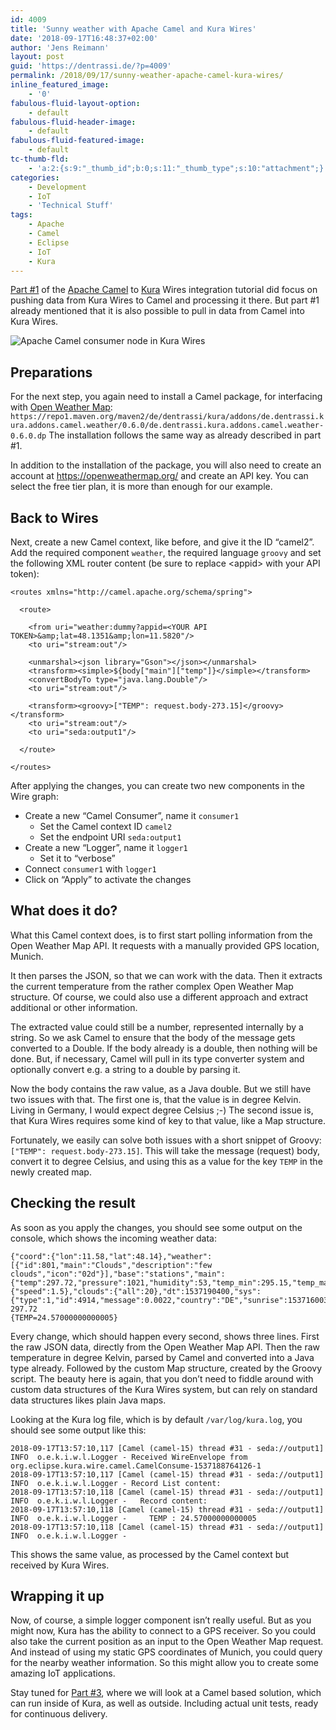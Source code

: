 ```yaml
---
id: 4009
title: 'Sunny weather with Apache Camel and Kura Wires'
date: '2018-09-17T16:48:37+02:00'
author: 'Jens Reimann'
layout: post
guid: 'https://dentrassi.de/?p=4009'
permalink: /2018/09/17/sunny-weather-apache-camel-kura-wires/
inline_featured_image:
    - '0'
fabulous-fluid-layout-option:
    - default
fabulous-fluid-header-image:
    - default
fabulous-fluid-featured-image:
    - default
tc-thumb-fld:
    - 'a:2:{s:9:"_thumb_id";b:0;s:11:"_thumb_type";s:10:"attachment";}'
categories:
    - Development
    - IoT
    - 'Technical Stuff'
tags:
    - Apache
    - Camel
    - Eclipse
    - IoT
    - Kura
---
```


[Part #1](https://dentrassi.de/2018/09/14/the-power-of-apache-camel-in-eclipse-kura/) of the [Apache Camel](https://camel.apache.org) to [Kura](https://eclipse.org/kura) Wires integration tutorial did focus on pushing data from Kura Wires to Camel and processing it there. But part #1 already mentioned that it is also possible to pull in data from Camel into Kura Wires.

![Apache Camel consumer node in Kura Wires](https://dentrassi.de/wp-content/uploads/drawing_2.png)

## Preparations

For the next step, you again need to install a Camel package, for interfacing with [Open Weather Map](https://openweathermap.org/): `https://repo1.maven.org/maven2/de/dentrassi/kura/addons/de.dentrassi.kura.addons.camel.weather/0.6.0/de.dentrassi.kura.addons.camel.weather-0.6.0.dp` The installation follows the same way as already described in part #1.

In addition to the installation of the package, you will also need to create an account at <https://openweathermap.org/> and create an API key. You can select the free tier plan, it is more than enough for our example.

## Back to Wires

Next, create a new Camel context, like before, and give it the ID “camel2”. Add the required component `weather`, the required language `groovy` and set the following XML router content (be sure to replace &lt;appid&gt; with your API token):

```
<routes xmlns="http://camel.apache.org/schema/spring">

  <route>

    <from uri="weather:dummy?appid=<YOUR API TOKEN>&amp;lat=48.1351&amp;lon=11.5820"/>
    <to uri="stream:out"/>

    <unmarshal><json library="Gson"></json></unmarshal>
    <transform><simple>${body["main"]["temp"]}</simple></transform>
    <convertBodyTo type="java.lang.Double"/>
    <to uri="stream:out"/>

    <transform><groovy>["TEMP": request.body-273.15]</groovy></transform>
    <to uri="stream:out"/>
    <to uri="seda:output1"/>

  </route>

</routes>

```

After applying the changes, you can create two new components in the Wire graph:

- Create a new “Camel Consumer”, name it `consumer1`
    - Set the Camel context ID `camel2`
    - Set the endpoint URI `seda:output1`
- Create a new “Logger”, name it `logger1`
    - Set it to “verbose”
- Connect `consumer1` with `logger1`
- Click on “Apply” to activate the changes

## What does it do?

What this Camel context does, is to first start polling information from the Open Weather Map API. It requests with a manually provided GPS location, Munich.

It then parses the JSON, so that we can work with the data. Then it extracts the current temperature from the rather complex Open Weather Map structure. Of course, we could also use a different approach and extract additional or other information.

The extracted value could still be a number, represented internally by a string. So we ask Camel to ensure that the body of the message gets converted to a Double. If the body already is a double, then nothing will be done. But, if necessary, Camel will pull in its type converter system and optionally convert e.g. a string to a double by parsing it.

Now the body contains the raw value, as a Java double. But we still have two issues with that. The first one is, that the value is in degree Kelvin. Living in Germany, I would expect degree Celsius ;-) The second issue is, that Kura Wires requires some kind of key to that value, like a Map structure.

Fortunately, we easily can solve both issues with a short snippet of Groovy: `["TEMP": request.body-273.15]`. This will take the message (request) body, convert it to degree Celsius, and using this as a value for the key `TEMP` in the newly created map.

## Checking the result

As soon as you apply the changes, you should see some output on the console, which shows the incoming weather data:

```
{"coord":{"lon":11.58,"lat":48.14},"weather":[{"id":801,"main":"Clouds","description":"few clouds","icon":"02d"}],"base":"stations","main":{"temp":297.72,"pressure":1021,"humidity":53,"temp_min":295.15,"temp_max":299.15},"visibility":10000,"wind":{"speed":1.5},"clouds":{"all":20},"dt":1537190400,"sys":{"type":1,"id":4914,"message":0.0022,"country":"DE","sunrise":1537160035,"sunset":1537204873},"id":2867714,"name":"Muenchen","cod":200}
297.72
{TEMP=24.57000000000005}

```

Every change, which should happen every second, shows three lines. First the raw JSON data, directly from the Open Weather Map API. Then the raw temperature in degree Kelvin, parsed by Camel and converted into a Java type already. Followed by the custom Map structure, created by the Groovy script. The beauty here is again, that you don’t need to fiddle around with custom data structures of the Kura Wires system, but can rely on standard data structures likes plain Java maps.

Looking at the Kura log file, which is by default `/var/log/kura.log`, you should see some output like this:

```
2018-09-17T13:57:10,117 [Camel (camel-15) thread #31 - seda://output1] INFO  o.e.k.i.w.l.Logger - Received WireEnvelope from org.eclipse.kura.wire.camel.CamelConsume-1537188764126-1
2018-09-17T13:57:10,117 [Camel (camel-15) thread #31 - seda://output1] INFO  o.e.k.i.w.l.Logger - Record List content:
2018-09-17T13:57:10,118 [Camel (camel-15) thread #31 - seda://output1] INFO  o.e.k.i.w.l.Logger -   Record content:
2018-09-17T13:57:10,118 [Camel (camel-15) thread #31 - seda://output1] INFO  o.e.k.i.w.l.Logger -     TEMP : 24.57000000000005
2018-09-17T13:57:10,118 [Camel (camel-15) thread #31 - seda://output1] INFO  o.e.k.i.w.l.Logger -

```

This shows the same value, as processed by the Camel context but received by Kura Wires.

## Wrapping it up

Now, of course, a simple logger component isn’t really useful. But as you might now, Kura has the ability to connect to a GPS receiver. So you could also take the current position as an input to the Open Weather Map request. And instead of using my static GPS coordinates of Munich, you could query for the nearby weather information. So this might allow you to create some amazing IoT applications.

Stay tuned for [Part #3](https://dentrassi.de/2018/09/19/apache-camel-java-dsl-eclipse-kura-wires/), where we will look at a Camel based solution, which can run inside of Kura, as well as outside. Including actual unit tests, ready for continuous delivery.